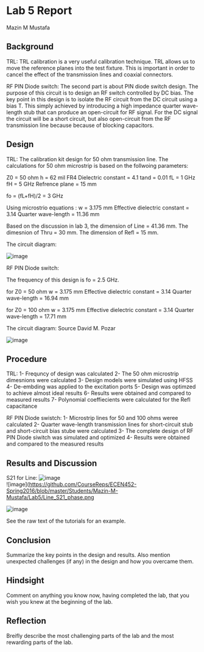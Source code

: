 # Lab 5 Report
Mazin M Mustafa 

## Background

TRL: 
TRL calibration is a very useful calibration technique. TRL allows us to move the reference planes into the test fixture. This is important in order to cancel the effect of the transmission lines and coaxial connectors.

RF PIN Diode switch:
The second part is about PIN diode switch design. The purpose of this circuit is to design an RF switch controlled by DC bias. The key point in this design is to isolate the RF circuit from the DC circuit using a bias T. This simply achieved by introducing a high impedance quarter wave-length stub that can produce an open-circuit for RF signal. For the DC signal the circuit will be a short circuit, but also open-circuit from the RF transmission line because because of blocking capacitors.

## Design

TRL:
The calibration kit design for 50 ohm transmission line. The calculations for 50 ohm microstrip is based on the follwoing parameters:

Z0 = 50 ohm
h = 62 mil FR4
Dielectric constant = 4.1
tand = 0.01
fL = 1 GHz
fH = 5 GHz
Refrence plane = 15 mm

fo = (fL+fH)/2 = 3 GHz

Using microstrio equations : 
w = 3.175 mm
Effective dielectric constant = 3.14
Quarter wave-length = 11.36 mm

Based on the discussion in lab 3, the dimension of Line = 41.36 mm. The dimesnion of Thru = 30 mm. The dimension of Refl = 15 mm.

The circuit diagram:

![image](https://github.com/CourseReps/ECEN452-Spring2016/blob/master/Students/Mazin-M-Mustafa/Lab5/TRL.png) <br>

RF PIN Diode switch:

The frequency of this design is fo = 2.5 GHz. 

for Z0 = 50 ohm
w = 3.175 mm
Effective dielectric constant = 3.14
Quarter wave-length = 16.94 mm

for Z0 = 100 ohm
w = 3.175 mm
Effective dielectric constant = 3.14
Quarter wave-length = 17.71 mm

The circuit diagram: Source David M. Pozar 

![image](https://github.com/CourseReps/ECEN452-Spring2016/blob/master/Students/Mazin-M-Mustafa/Lab5/Circuit.png) <br>

## Procedure

TRL:
1- Frequncy of design was calculated
2- The 50 ohm microstrip dimesnions were calculated
3- Design models were simulated using HFSS
4- De-embding was applied to the excitation ports
5- Design was optimzed to achieve almost ideal results
6- Results were obtained and compared to measured results
7- Polynomial coeffiecients were calculated for the Refl capacitance

RF PIN Diode swistch:
1- Microstrip lines for 50 and 100 ohms weree calculated
2- Quarter wave-length transmission lines for short-circuit stub and short-circuit bias stube were calculated
3- The complete design of RF PIN Diode siwitch was simulated and optimized
4- Results were obtained and compared to the measured results

## Results and Discussion

S21 for Line:
![image](https://github.com/CourseReps/ECEN452-Spring2016/blob/master/Students/Mazin-M-Mustafa/Lab5/Line_S21_dB.png) <br>
![image](https://github.com/CourseReps/ECEN452-Spring2016/blob/master/Students/Mazin-M-Mustafa/Lab5/Line_S21_phase.png <br>

![image](https://github.com/CourseReps/ECEN452-Spring2016/blob/master/Students/Mazin-M-Mustafa/Lab5/Capacitance.png) <br>

See the raw text of the tutorials for an example.

## Conclusion
Summarize the key points in the design and results. Also mention unexpected challenges (if any) in the design and how you overcame them. 

## Hindsight
Comment on anything you know now, having completed the lab, that you wish you knew at the beginning of the lab.

## Reflection
Breifly describe the most challenging parts of the lab and the most rewarding parts of the lab.
